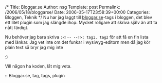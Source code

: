 /*
 Title: Bloggar.se
 Author: nsg
 Template: post
 Permalink: /2006/05/18/bloggarse/
 Date: 2006-05-17T23:58:39+00:00
 Categories: Bloggen, Teknik
*/
Nu har jag laggt till [bloggar.se][1]-tags i bloggen, det blev ett litet plugin som jag slängde ihop. Mycket roligare att skriva själv än att ta nått färdigt.

Nu behöver jag bara skriva `:<!-- --!>: tag1, tag2` för att få en fin lista med länkar. Jag vet inte om det funkar i wysiwyg-editorn men då jag kör plain text så bryr jag mig inte 

:) 

Vill någon ha koden, låt mig veta.

:: Bloggar.se, tag, tags, plugin

<small></small>

 [1]: http://bloggar.se